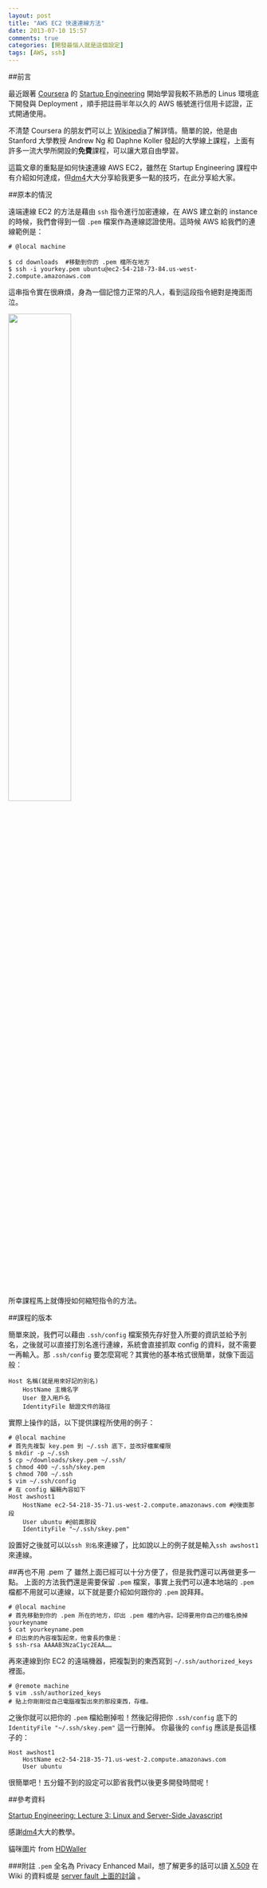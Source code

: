 ```yaml
---
layout: post
title: "AWS EC2 快速連線方法"
date: 2013-07-10 15:57
comments: true
categories: [開發最惱人就是這個設定]
tags: [AWS, ssh]
---
```

##前言

最近跟著 [Coursera](https://www.coursera.org/) 的 [Startup Engineering](https://class.coursera.org/startup-001) 開始學習我較不熟悉的 Linus 環境底下開發與 Deployment ，順手把註冊半年以久的 AWS 帳號進行信用卡認證，正式開通使用。

不清楚 Coursera 的朋友們可以上 [Wikipedia](http://zh.wikipedia.org/wiki/Coursera)了解詳情。簡單的說，他是由 Stanford 大學教授 Andrew Ng 和 Daphne Koller 發起的大學線上課程，上面有許多一流大學所開設的**免費**課程，可以讓大眾自由學習。

這篇文章的重點是如何快速連線 AWS EC2，雖然在 Startup Engineering 課程中有介紹如何達成，但[dm4][dm4]大大分享給我更多一點的技巧，在此分享給大家。
<!-- more -->

##原本的情況

遠端連線 EC2 的方法是藉由 `ssh` 指令進行加密連線，在 AWS 建立新的 instance 的時候，我們會得到一個 `.pem` 檔案作為連線認證使用。這時候 AWS 給我們的連線範例是：

	# @local machine

	$ cd downloads	#移動到你的 .pem 檔所在地方
	$ ssh -i yourkey.pem ubuntu@ec2-54-218-73-84.us-west-2.compute.amazonaws.com 
	
這串指令實在很麻煩，身為一個記憶力正常的凡人，看到這段指令絕對是掩面而泣。

<img src="https://lh3.googleusercontent.com/-tNSs9v6H-60/Ud0wLtSi-TI/AAAAAAAAAY0/6kEC7ufAQFs/w800-h549-no-Ut/www.hdwaller.com+Grumpy-Cat-Full-HD-Wallpaper.jpg" width="50%">   


所幸課程馬上就傳授如何縮短指令的方法。

##課程的版本

簡單來說，我們可以藉由 `.ssh/config` 檔案預先存好登入所要的資訊並給予別名，之後就可以直接打別名進行連線，系統會直接抓取 config 的資料，就不需要一再輸入。那 `.ssh/config` 要怎麼寫呢？其實他的基本格式很簡單，就像下面這般：
	
	Host 名稱(就是用來好記的別名)
		HostName 主機名字
		User 登入用戶名
		IdentityFile 驗證文件的路徑
		
實際上操作的話，以下提供課程所使用的例子：

	# @local machine
	# 首先先複製 key.pem 到 ~/.ssh 底下，並改好檔案權限
	$ mkdir -p ~/.ssh
	$ cp ~/downloads/skey.pem ~/.ssh/
	$ chmod 400 ~/.ssh/skey.pem
	$ chmod 700 ~/.ssh
	$ vim ~/.ssh/config
	# 在 config 編輯內容如下
	Host awshost1
		HostName ec2-54-218-35-71.us-west-2.compute.amazonaws.com #@後面那段
		User ubuntu #@前面那段
		IdentityFile "~/.ssh/skey.pem"
設置好之後就可以以`ssh 別名`來連線了，比如說以上的例子就是輸入`ssh awshost1`來連線。

##再也不用 .pem 了
雖然上面已經可以十分方便了，但是我們還可以再做更多一點。
上面的方法我們還是需要保留 `.pem` 檔案，事實上我們可以連本地端的 `.pem` 檔都不用就可以連線，以下就是要介紹如何跟你的 `.pem` 說拜拜。

	# @local machine 
	# 首先移動到你的 .pem 所在的地方，印出 .pem 檔的內容。記得要用你自己的檔名換掉yourkeyname
	$ cat yourkeyname.pem  
	# 印出來的內容複製起來，他會長的像是：
	$ ssh-rsa AAAAB3NzaC1yc2EAA……
		
再來連線到你 EC2 的遠端機器，把複製到的東西寫到 `~/.ssh/authorized_keys` 裡面。
	
	# @remote machine
	$ vim .ssh/authorized_keys
	# 貼上你剛剛從自己電腦複製出來的那段東西，存檔。
	
之後你就可以把你的 `.pem` 檔給刪掉啦！然後記得把你 `.ssh/config` 底下的 `IdentityFile "~/.ssh/skey.pem"` 這一行刪掉。
你最後的 `config` 應該是長這樣子的：

	Host awshost1
		HostName ec2-54-218-35-71.us-west-2.compute.amazonaws.com
		User ubuntu

很簡單吧！五分鐘不到的設定可以節省我們以後更多開發時間呢！


##參考資料

[Startup Engineering: Lecture 3: Linux and Server-Side Javascript](https://d396qusza40orc.cloudfront.net/startup/lecture_slides%2Flecture3-linux-ssjs-v2.pdf)  

感謝[dm4][dm4]大大的教學。

貓咪圖片 from [HDWaller](http://www.hdwaller.com/new-grumpy-cat-full-hd-wallpaper-4376-just-another-high-quality-hq.html)

###附註
`.pem` 全名為 Privacy Enhanced Mail，想了解更多的話可以讀 [X.509](http://en.wikipedia.org/wiki/X.509) 在 Wiki 的資料或是 [server fault 上面的討論](http://serverfault.com/questions/9708/what-is-a-pem-file-and-how-does-it-differ-from-other-openssl-generated-key-file) 。

[dm4]:http://blog.dm4.tw/
